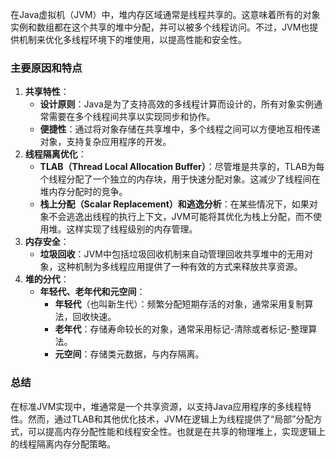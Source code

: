 在Java虚拟机（JVM）中，堆内存区域通常是线程共享的。这意味着所有的对象实例和数组都在这个共享的堆中分配，并可以被多个线程访问。不过，JVM也提供机制来优化多线程环境下的堆使用，以提高性能和安全性。

### 主要原因和特点

1. **共享特性**：
    - **设计原则**：Java是为了支持高效的多线程计算而设计的，所有对象实例通常需要在多个线程间共享以实现同步和协作。
    - **便捷性**：通过将对象存储在共享堆中，多个线程之间可以方便地互相传递对象，支持复杂应用程序的开发。
2. **线程隔离优化**：
    - **TLAB（Thread Local Allocation Buffer）**：尽管堆是共享的，TLAB为每个线程分配了一个独立的内存块，用于快速分配对象。这减少了线程间在堆内存分配时的竞争。
    - **栈上分配（Scalar Replacement）和逃逸分析**：在某些情况下，如果对象不会逃逸出线程的执行上下文，JVM可能将其优化为栈上分配，而不使用堆。这样实现了线程级别的内存管理。
3. **内存安全**：
    - **垃圾回收**：JVM中包括垃圾回收机制来自动管理回收共享堆中的无用对象，这种机制为多线程应用提供了一种有效的方式来释放共享资源。
4. **堆的分代**：
    - **年轻代、老年代和元空间**：
        - **年轻代**（也叫新生代）：频繁分配短期存活的对象，通常采用复制算法，回收快速。
        - **老年代**：存储寿命较长的对象，通常采用标记-清除或者标记-整理算法。
        - **元空间**：存储类元数据，与内存隔离。

### 总结

在标准JVM实现中，堆通常是一个共享资源，以支持Java应用程序的多线程特性。然而，通过TLAB和其他优化技术，JVM在逻辑上为线程提供了“局部”分配方式，可以提高内存分配性能和线程安全性。也就是在共享的物理堆上，实现逻辑上的线程隔离内存分配策略。
